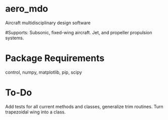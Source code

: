 # aero_mdo
Aircraft multidisciplinary design software

#Supports:
Subsonic, fixed-wing aircraft. Jet, and propeller propulsion systems.


# Package Requirements
control, numpy, matplotlib, pip, scipy

# To-Do
Add tests for all current methods and classes, generalize trim routines. Turn trapezoidal wing into a class.
